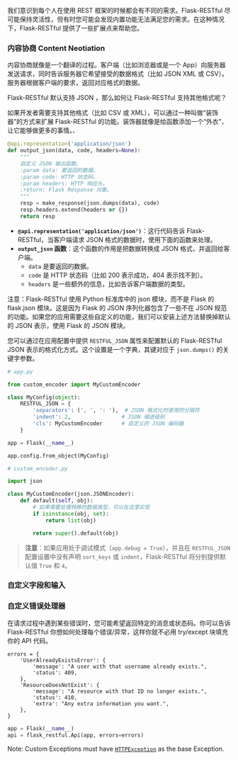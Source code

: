 我们意识到每个人在使用 REST 框架的时候都会有不同的需求。Flask-RESTful 尽可能保持灵活性，但有时您可能会发现内置功能无法满足您的需求。在这种情况下，Flask-RESTful 提供了一些扩展点来帮助您。

### 内容协商 Content Neotiation 

内容协商就像是一个翻译的过程。客户端（比如浏览器或是一个 App）向服务器发送请求，同时告诉服务器它希望接受的数据格式（比如 JSON XML 或 CSV）。服务器根据客户端的要求，返回对应格式的数据。

Flask-RESTful 默认支持 JSON ，那么如何让 Flask-RESTful 支持其他格式呢？

如果开发者需要支持其他格式（比如 CSV 或 XML），可以通过一种叫做“装饰器”的方式来扩展 Flask-RESTful 的功能。装饰器就像是给函数添加一个“外衣”，让它能够做更多的事情。、

```python
@api.representation('application/json')
def output_json(data, code, headers=None):
    """
    自定义 JSON 输出函数。
    :param data: 要返回的数据。
    :param code: HTTP 状态码。
    :param headers: HTTP 响应头。
    :return: Flask Response 对象。
    """
    resp = make_response(json.dumps(data), code)
    resp.headers.extend(headers or {})
    return resp
```

- **`@api.representation('application/json')`**：这行代码告诉 Flask-RESTful，当客户端请求 JSON 格式的数据时，使用下面的函数来处理。
- **`output_json` 函数**：这个函数的作用是把数据转换成 JSON 格式，并返回给客户端。
    - `data` 是要返回的数据。    
    - `code` 是 HTTP 状态码（比如 200 表示成功，404 表示找不到）。    
    - `headers` 是一些额外的信息，比如告诉客户端数据的类型。

注意：Flask-RESTful 使用 Python 标准库中的 json 模块，而不是 Flask 的 flask.json 模块。这是因为 Flask 的 JSON 序列化器包含了一些不在 JSON 规范的功能。如果您的应用需要这些自定义的功能，我们可以安装上述方法替换掉默认的 JSON 表示，使用 Flask 的 JSON 模块。

您可以通过在应用配置中提供 `RESTFUL_JSON` 属性来配置默认的 Flask-RESTful JSON 表示的格式化方式。这个设置是一个字典，其键对应于 `json.dumps()` 的关键字参数。

```python
# app.py

from custom_encoder import MyCustomEncoder

class MyConfig(object):
    RESTFUL_JSON = {
        'separators': (', ', ': '),  # JSON 格式化时使用的分隔符
        'indent': 2,                # JSON 缩进级别
        'cls': MyCustomEncoder      # 自定义的 JSON 编码器
    }

app = Flask(__name__)

app.config.from_object(MyConfig)
```

```python
# custom_encoder.py

import json 

class MyCustomEncoder(json.JSONEncoder):
    def default(self, obj):
        # 如果需要处理特殊的数据类型，可以在这里实现
        if isinstance(obj, set):
            return list(obj)

        return super().default(obj)
```

> **注意**：如果应用处于调试模式（`app.debug = True`），并且在 `RESTFUL_JSON` 配置设置中没有声明 `sort_keys` 或 `indent`，Flask-RESTful 将分别提供默认值 `True` 和 `4`。

### 自定义字段和输入



### 自定义错误处理器

在请求过程中遇到某些错误时，您可能希望返回特定的消息或状态码。你可以告诉 Flask-RESTful 你想如何处理每个错误/异常，这样你就不必用 try/except 块填充你的 API 代码。

```
errors = {
    'UserAlreadyExistsError': {
        'message': "A user with that username already exists.",
        'status': 409,
    },
    'ResourceDoesNotExist': {
        'message': "A resource with that ID no longer exists.",
        'status': 410,
        'extra': "Any extra information you want.",
    },
}
```

```python
app = Flask(__name__)
api = flask_restful.Api(app, errors=errors)
```

Note: Custom Exceptions must have [`HTTPException`](https://werkzeug.palletsprojects.com/en/2.3.x/exceptions/#werkzeug.exceptions.HTTPException "(in Werkzeug v2.3.x)") as the base Exception.